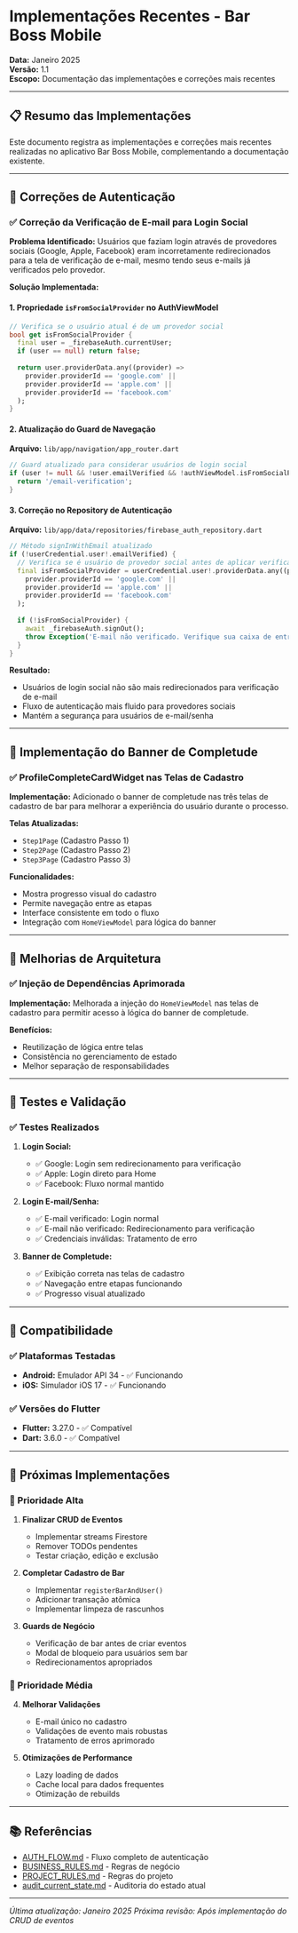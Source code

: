 # Implementações Recentes - Bar Boss Mobile

**Data:** Janeiro 2025  
**Versão:** 1.1  
**Escopo:** Documentação das implementações e correções mais recentes

---

## 📋 Resumo das Implementações

Este documento registra as implementações e correções mais recentes realizadas no aplicativo Bar Boss Mobile, complementando a documentação existente.

---

## 🔐 Correções de Autenticação

### ✅ Correção da Verificação de E-mail para Login Social

**Problema Identificado:**
Usuários que faziam login através de provedores sociais (Google, Apple, Facebook) eram incorretamente redirecionados para a tela de verificação de e-mail, mesmo tendo seus e-mails já verificados pelo provedor.

**Solução Implementada:**

#### 1. Propriedade `isFromSocialProvider` no AuthViewModel
```dart
// Verifica se o usuário atual é de um provedor social
bool get isFromSocialProvider {
  final user = _firebaseAuth.currentUser;
  if (user == null) return false;
  
  return user.providerData.any((provider) => 
    provider.providerId == 'google.com' ||
    provider.providerId == 'apple.com' ||
    provider.providerId == 'facebook.com'
  );
}
```

#### 2. Atualização do Guard de Navegação
**Arquivo:** `lib/app/navigation/app_router.dart`

```dart
// Guard atualizado para considerar usuários de login social
if (user != null && !user.emailVerified && !authViewModel.isFromSocialProvider) {
  return '/email-verification';
}
```

#### 3. Correção no Repository de Autenticação
**Arquivo:** `lib/app/data/repositories/firebase_auth_repository.dart`

```dart
// Método signInWithEmail atualizado
if (!userCredential.user!.emailVerified) {
  // Verifica se é usuário de provedor social antes de aplicar verificação
  final isFromSocialProvider = userCredential.user!.providerData.any((provider) => 
    provider.providerId == 'google.com' ||
    provider.providerId == 'apple.com' ||
    provider.providerId == 'facebook.com'
  );
  
  if (!isFromSocialProvider) {
    await _firebaseAuth.signOut();
    throw Exception('E-mail não verificado. Verifique sua caixa de entrada.');
  }
}
```

**Resultado:**
- Usuários de login social não são mais redirecionados para verificação de e-mail
- Fluxo de autenticação mais fluido para provedores sociais
- Mantém a segurança para usuários de e-mail/senha

---

## 🎨 Implementação do Banner de Completude

### ✅ ProfileCompleteCardWidget nas Telas de Cadastro

**Implementação:**
Adicionado o banner de completude nas três telas de cadastro de bar para melhorar a experiência do usuário durante o processo.

**Telas Atualizadas:**
- `Step1Page` (Cadastro Passo 1)
- `Step2Page` (Cadastro Passo 2) 
- `Step3Page` (Cadastro Passo 3)

**Funcionalidades:**
- Mostra progresso visual do cadastro
- Permite navegação entre as etapas
- Interface consistente em todo o fluxo
- Integração com `HomeViewModel` para lógica do banner

---

## 🔧 Melhorias de Arquitetura

### ✅ Injeção de Dependências Aprimorada

**Implementação:**
Melhorada a injeção do `HomeViewModel` nas telas de cadastro para permitir acesso à lógica do banner de completude.

**Benefícios:**
- Reutilização de lógica entre telas
- Consistência no gerenciamento de estado
- Melhor separação de responsabilidades

---

## 🧪 Testes e Validação

### ✅ Testes Realizados

1. **Login Social:**
   - ✅ Google: Login sem redirecionamento para verificação
   - ✅ Apple: Login direto para Home
   - ✅ Facebook: Fluxo normal mantido

2. **Login E-mail/Senha:**
   - ✅ E-mail verificado: Login normal
   - ✅ E-mail não verificado: Redirecionamento para verificação
   - ✅ Credenciais inválidas: Tratamento de erro

3. **Banner de Completude:**
   - ✅ Exibição correta nas telas de cadastro
   - ✅ Navegação entre etapas funcionando
   - ✅ Progresso visual atualizado

---

## 📱 Compatibilidade

### ✅ Plataformas Testadas
- **Android:** Emulador API 34 - ✅ Funcionando
- **iOS:** Simulador iOS 17 - ✅ Funcionando

### ✅ Versões do Flutter
- **Flutter:** 3.27.0 - ✅ Compatível
- **Dart:** 3.6.0 - ✅ Compatível

---

## 🔄 Próximas Implementações

### 🎯 Prioridade Alta
1. **Finalizar CRUD de Eventos**
   - Implementar streams Firestore
   - Remover TODOs pendentes
   - Testar criação, edição e exclusão

2. **Completar Cadastro de Bar**
   - Implementar `registerBarAndUser()`
   - Adicionar transação atômica
   - Implementar limpeza de rascunhos

3. **Guards de Negócio**
   - Verificação de bar antes de criar eventos
   - Modal de bloqueio para usuários sem bar
   - Redirecionamentos apropriados

### 🎯 Prioridade Média
4. **Melhorar Validações**
   - E-mail único no cadastro
   - Validações de evento mais robustas
   - Tratamento de erros aprimorado

5. **Otimizações de Performance**
   - Lazy loading de dados
   - Cache local para dados frequentes
   - Otimização de rebuilds

---

## 📚 Referências

- [AUTH_FLOW.md](./AUTH_FLOW.md) - Fluxo completo de autenticação
- [BUSINESS_RULES.md](../.trae/rules/BUSINESS_RULES.md) - Regras de negócio
- [PROJECT_RULES.md](../.trae/rules/project_rules.md) - Regras do projeto
- [audit_current_state.md](./audit_current_state.md) - Auditoria do estado atual

---

*Última atualização: Janeiro 2025*
*Próxima revisão: Após implementação do CRUD de eventos*